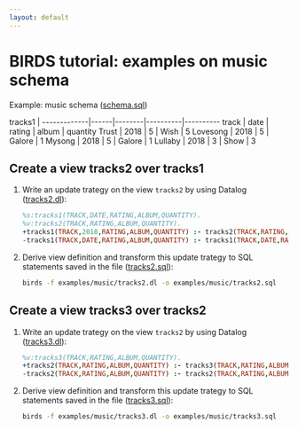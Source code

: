```yaml
---
layout: default
---
```


# BIRDS tutorial: examples on music schema

Example: music schema ([schema.sql]({{site.github.repository_url}}/examples/music/schema.sql))

tracks1 |
-------------|------|--------|----------|----------
  track      | date | rating |  album   | quantity 
 Trust       | 2018 |      5 | Wish     |        5
 Lovesong    | 2018 |      5 | Galore   |        1
 Mysong      | 2018 |      5 | Galore   |        1
 Lullaby     | 2018 |      3 | Show     |        3

## Create a view tracks2 over tracks1

1. Write an update trategy on the view `tracks2` by using Datalog ([tracks2.dl]({{site.github.repository_url}}/examples/music/tracks2.dl)):

    ```prolog
    %s:tracks1(TRACK,DATE,RATING,ALBUM,QUANTITY).
    %v:tracks2(TRACK,RATING,ALBUM,QUANTITY).
    +tracks1(TRACK,2018,RATING,ALBUM,QUANTITY) :- tracks2(TRACK,RATING,ALBUM,QUANTITY), not tracks1(TRACK,_,RATING,ALBUM,QUANTITY).
    -tracks1(TRACK,DATE,RATING,ALBUM,QUANTITY) :- tracks1(TRACK,DATE,RATING,ALBUM,QUANTITY), not tracks2(TRACK,RATING,ALBUM,QUANTITY),not tracks2(TRACK,RATING,ALBUM,QUANTITY).
    ```

2. Derive view definition and transform this update trategy to SQL statements saved in the file ([tracks2.sql]({{site.github.repository_url}}/examples/music/tracks2.sql)):
    ```bash
    birds -f examples/music/tracks2.dl -o examples/music/tracks2.sql
    ```

## Create a view tracks3 over tracks2

1. Write an update trategy on the view `tracks2` by using Datalog ([tracks3.dl]({{site.github.repository_url}}/examples/music/tracks3.dl)):

    ```prolog
    %v:tracks3(TRACK,RATING,ALBUM,QUANTITY).
    +tracks2(TRACK,RATING,ALBUM,QUANTITY) :- tracks3(TRACK,RATING,ALBUM,QUANTITY), not tracks2(TRACK,RATING,ALBUM,QUANTITY), QUANTITY > 2.
    -tracks2(TRACK,RATING,ALBUM,QUANTITY) :- tracks2(TRACK,RATING,ALBUM,QUANTITY), not tracks3(TRACK,RATING,ALBUM,QUANTITY), QUANTITY > 2.
    ```

2. Derive view definition and transform this update trategy to SQL statements saved in the file ([tracks3.sql]({{site.github.repository_url}}/examples/music/tracks3.sql)):
    ```bash
    birds -f examples/music/tracks3.dl -o examples/music/tracks3.sql
    ```
